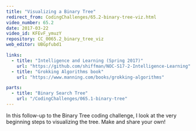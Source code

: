 ```yaml
---
title: "Visualizing a Binary Tree"
redirect_from: CodingChallenges/65.2-binary-tree-viz.html
video_number: 65.2
date: 2017-03-22
video_id: KFEvF_ymuzY
repository: CC_0065.2_binary_tree_viz
web_editor: UBGpfubd1

links:
  - title: "Intelligence and Learning (Spring 2017)"
    url: "https://github.com/shiffman/NOC-S17-2-Intelligence-Learning"
  - title: "Grokking Algorithms book"
    url: "https://www.manning.com/books/grokking-algorithms"

parts:
  - title: "Binary Search Tree"
    url: "/CodingChallenges/065.1-binary-tree"
---
```


In this follow-up to the Binary Tree coding challenge, I look at the very beginning steps to visualizing the tree. Make and share your own!
